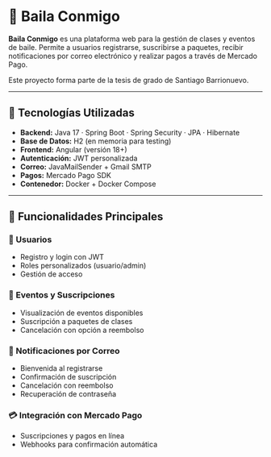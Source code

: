 # 💃 Baila Conmigo

**Baila Conmigo** es una plataforma web para la gestión de clases y eventos de baile. Permite a usuarios registrarse, suscribirse a paquetes, recibir notificaciones por correo electrónico y realizar pagos a través de Mercado Pago.

Este proyecto forma parte de la tesis de grado de Santiago Barrionuevo.

---

## 🧩 Tecnologías Utilizadas

- **Backend:** Java 17 · Spring Boot · Spring Security · JPA · Hibernate
- **Base de Datos:** H2 (en memoria para testing)
- **Frontend:** Angular (versión 18+)
- **Autenticación:** JWT personalizada
- **Correo:** JavaMailSender + Gmail SMTP
- **Pagos:** Mercado Pago SDK
- **Contenedor:** Docker + Docker Compose

---

## 🚀 Funcionalidades Principales

### 👥 Usuarios
- Registro y login con JWT
- Roles personalizados (usuario/admin)
- Gestión de acceso

### 🎫 Eventos y Suscripciones
- Visualización de eventos disponibles
- Suscripción a paquetes de clases
- Cancelación con opción a reembolso

### 💌 Notificaciones por Correo
- Bienvenida al registrarse
- Confirmación de suscripción
- Cancelación con reembolso
- Recuperación de contraseña

### 💳 Integración con Mercado Pago
- Suscripciones y pagos en línea
- Webhooks para confirmación automática
